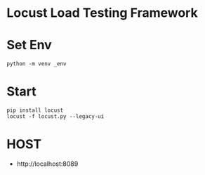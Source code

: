 # Locust Load Testing Framework

# Set Env

```
python -m venv _env
```

# Start

```
pip install locust
locust -f locust.py --legacy-ui
```

# HOST

- http://localhost:8089
